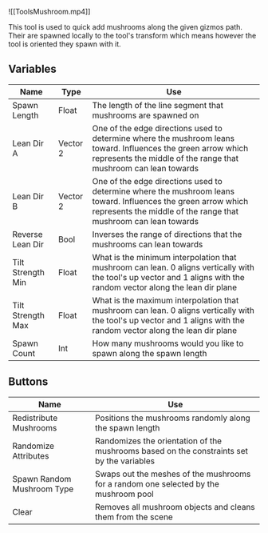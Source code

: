 ![[ToolsMushroom.mp4]]

This tool is used to quick add mushrooms along the given gizmos path. Their are spawned locally to the tool's transform which means however the tool is oriented they spawn with it. 

## Variables
| Name              | Type     | Use                                                                                                                                                                              |
| ----------------- | -------- | -------------------------------------------------------------------------------------------------------------------------------------------------------------------------------- |
| Spawn Length      | Float    | The length of the line segment that mushrooms are spawned on                                                                                                                     |
| Lean Dir A        | Vector 2 | One of the edge directions used to determine where the mushroom leans toward. Influences the green arrow which represents the middle of the range that mushroom can lean towards |
| Lean Dir B        | Vector 2 | One of the edge directions used to determine where the mushroom leans toward. Influences the green arrow which represents the middle of the range that mushroom can lean towards |
| Reverse Lean Dir  | Bool     | Inverses the range of directions that the mushrooms can lean towards                                                                                                             |
| Tilt Strength Min | Float    | What is the minimum interpolation that mushroom can lean. 0 aligns vertically with the tool's up vector and 1 aligns with the random vector along the lean dir plane             |
| Tilt Strength Max | Float    | What is the maximum interpolation that mushroom can lean. 0 aligns vertically with the tool's up vector and 1 aligns with the random vector along the lean dir plane             |
| Spawn Count       | Int      | How many mushrooms would you like to spawn along the spawn length                                                                                                                |

## Buttons 
| Name                       | Use                                                                                       |
| -------------------------- | ----------------------------------------------------------------------------------------- |
| Redistribute Mushrooms     | Positions the mushrooms randomly along the spawn length                                   |
| Randomize Attributes       | Randomizes the orientation of the mushrooms based on the constraints set by the variables |
| Spawn Random Mushroom Type | Swaps out the meshes of the mushrooms for a random one selected by the mushroom pool      |
| Clear                      | Removes all mushroom objects and cleans them from the scene                               |
